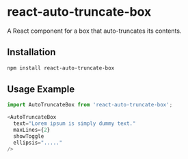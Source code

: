 # react-auto-truncate-box

A React component for a box that auto-truncates its contents.

## Installation

```bash
npm install react-auto-truncate-box
```

## Usage Example

```Typescript
import AutoTruncateBox from 'react-auto-truncate-box';

<AutoTruncateBox 
  text="Lorem ipsum is simply dummy text." 
  maxLines={2} 
  showToggle
  ellipsis="....."
/>
```
